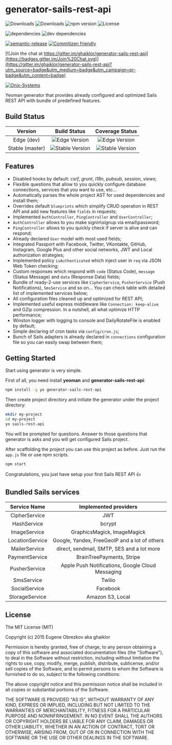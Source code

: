 # generator-sails-rest-api

![Downloads](https://img.shields.io/npm/dm/generator-sails-rest-api.svg)
![Downloads](https://img.shields.io/npm/dt/generator-sails-rest-api.svg)
![npm version](https://img.shields.io/npm/v/generator-sails-rest-api.svg)
![License](https://img.shields.io/npm/l/generator-sails-rest-api.svg)

![dependencies](https://img.shields.io/david/ghaiklor/generator-sails-rest-api.svg)
![dev dependencies](https://img.shields.io/david/dev/ghaiklor/generator-sails-rest-api.svg)

[![semantic-release](https://img.shields.io/badge/%20%20%F0%9F%93%A6%F0%9F%9A%80-semantic--release-e10079.svg)](https://github.com/semantic-release/semantic-release)
[![Commitizen friendly](https://img.shields.io/badge/commitizen-friendly-brightgreen.svg)](http://commitizen.github.io/cz-cli/)

[![Join the chat at https://gitter.im/ghaiklor/generator-sails-rest-api](https://badges.gitter.im/Join%20Chat.svg)](https://gitter.im/ghaiklor/generator-sails-rest-api?utm_source=badge&utm_medium=badge&utm_campaign=pr-badge&utm_content=badge)

[![Onix-Systems](https://cloud.githubusercontent.com/assets/3625244/9819276/b40b6338-58b5-11e5-8800-c42f3ebe1242.png)](http://us.onix-systems.com/)

Yeoman generator that provides already configured and optimized Sails REST API with bundle of predefined features.

## Build Status

| Version         | Build Status                                                                                  | Coverage Status                                                                                  |
|:---------------:|:---------------------------------------------------------------------------------------------:|:------------------------------------------------------------------------------------------------:|
| Edge (dev)      | ![Edge Version](https://img.shields.io/travis/ghaiklor/generator-sails-rest-api/dev.svg)      | ![Edge Version](https://img.shields.io/coveralls/ghaiklor/generator-sails-rest-api/dev.svg)      |
| Stable (master) | ![Stable Version](https://img.shields.io/travis/ghaiklor/generator-sails-rest-api/master.svg) | ![Stable Version](https://img.shields.io/coveralls/ghaiklor/generator-sails-rest-api/master.svg) |

## Features

- Disabled hooks by default: *csrf*, *grunt*, *i18n*, *pubsub*, *session*, *views*;
- Flexible questions that allow to you quickly configure database connections, services that you want to use, etc...
- Automatically parses the whole project AST for used dependencies and install them;
- Overrides default `blueprints` which simplify CRUD operation in REST API and add new features like `fields` in requests;
- Implemented `AuthController`, `PingController` and `UserController`;
- `AuthController` allows to you make signin\signup via email\password;
- `PingController` allows to you quickly check if server is alive and can respond;
- Already declared `User` model with most used fields;
- Integrated Passport with Facebook, Twitter, VKontakte, GitHub, Instagram, Google Plus and other social networks, JWT and Local authorization strategies;
- Implemented policy `isAuthenticated` which inject user in `req` via JSON Web Token checking;
- Custom responses which respond with `code` (Status Code), `message` (Status Message) and `data` (Response Data) fields;
- Bundle of ready-2-use services like `CipherService`, `PusherService` (Push Notifications), `SmsService` and so on... You can check table with detailed list of implemented services below;
- All configuration files cleaned up and optimized for REST API;
- Implemented useful express middleware like `Connection: keep-alive` and GZip compression. In a nutshell, all what optimize HTTP performance;
- Winston logger with logging to console and DailyRotateFile is enabled by default;
- Simple declaring of cron tasks via `config/cron.js`;
- Bunch of Sails adapters is already declared in `connections` configuration file so you can easily swap between them;

## Getting Started

Start using generator is very simple.

First of all, you need install **yeoman** and **generator-sails-rest-api**:

```bash
npm install -g yo generator-sails-rest-api
```

Then create project directory and initiate the generator under the project directory:

```bash
mkdir my-project
cd my-project
yo sails-rest-api
```

You will be prompted for questions. Answer to those questions that generator is asks and you will get configured Sails project.

After scaffolding the project you can use this project as before. Just run the `app.js` file or use npm scripts.

```bash
npm start
```

Congratulations, you just have setup your first Sails REST API :+1:

## Bundled Sails services

|  Service Name  |               Implemented providers              |
|:--------------:|:------------------------------------------------:|
| CipherService   | JWT                                              |
| HashService     | bcrypt                                           |
| ImageService    | GraphicsMagick, ImageMagick                      |
| LocationService | Google, Yandex, FreeGeoIP and a lot of others    |
| MailerService   | direct, sendmail, SMTP, SES and a lot more       |
| PaymentService  | BrainTreePayments, Stripe                        |
| PusherService   | Apple Push Notifications, Google Cloud Messaging |
| SmsService      | Twilio                                           |
| SocialService   | Facebook                                         |
| StorageService  | Amazon S3, Local                                 |

## License

The MIT License (MIT)

Copyright (c) 2015 Eugene Obrezkov aka ghaiklor

Permission is hereby granted, free of charge, to any person obtaining a copy
of this software and associated documentation files (the "Software"), to deal
in the Software without restriction, including without limitation the rights
to use, copy, modify, merge, publish, distribute, sublicense, and/or sell
copies of the Software, and to permit persons to whom the Software is
furnished to do so, subject to the following conditions:

The above copyright notice and this permission notice shall be included in all
copies or substantial portions of the Software.

THE SOFTWARE IS PROVIDED "AS IS", WITHOUT WARRANTY OF ANY KIND, EXPRESS OR
IMPLIED, INCLUDING BUT NOT LIMITED TO THE WARRANTIES OF MERCHANTABILITY,
FITNESS FOR A PARTICULAR PURPOSE AND NONINFRINGEMENT. IN NO EVENT SHALL THE
AUTHORS OR COPYRIGHT HOLDERS BE LIABLE FOR ANY CLAIM, DAMAGES OR OTHER
LIABILITY, WHETHER IN AN ACTION OF CONTRACT, TORT OR OTHERWISE, ARISING FROM,
OUT OF OR IN CONNECTION WITH THE SOFTWARE OR THE USE OR OTHER DEALINGS IN THE
SOFTWARE.

